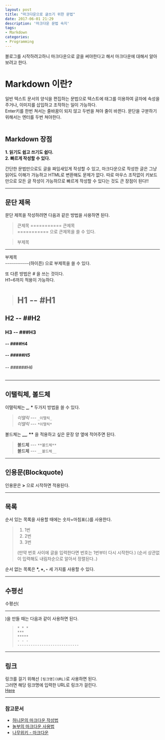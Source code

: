 ```yaml
---
layout: post
title: "마크다운으로 글쓰기 위한 문법"
date: 2017-06-01 21:29
description: '마크다운 문법 숙지'
tags:
- Markdown
categories:
- Programming
---
```


블로그를 시작하려고하니 마크다운으로 글을 써야한다고 해서 마크다운에 대해서 알아보려고 한다.


# Markdown 이란?
일반 텍스트 문서의 양식을 편집하는 문법으로 텍스트에 태그를 이용하여 글자에 속성을 주거나, 이미지를 삽입하고 조작하는 일이 가능하다.<br/>
Enter키를 한번 쳐서는 줄바꿈이 되지 않고 두번을 쳐야 줄이 바뀐다. 문단을 구분하기 위해서는 엔터를 두번 쳐야한다. <br/><br/>


## Markdown 장점
**1. 읽기도 쉽고 쓰기도 쉽다.**<br/>
**2. 빠르게 작성할 수 있다.**<br/>

간단한 문법만으로도 글을 짜임새있게 작성할 수 있고, 마크다운으로 작성한 글은 그냥 읽어도 이해가 가능하고 HTML로 변환해도 문제가 없다. 따로 마우스 조작없이 키보드만으로 모든 글 작성이 가능하므로 빠르게 작성할 수 있다는 것도 큰 장점이 된다!!



----------------------------


## 문단 제목
문단 제목을 작성하려면 다음과 같은 방법을 사용하면 된다.

> 큰제목
===========
큰제목<br/>=========== 으로 큰제목을 쓸 수 있다.

> 부제목
-----------
부제목<br/>------------(하이픈) 으로 부제목을 쓸 수 있다.

또 다른 방법은 *#* 을 쓰는 것이다.<br/>
H1~6까지 적용이 가능하다.

># H1 -- #H1<br/>
## H2 -- ##H2<br/>
### H3 -- ###H3<br/>
#### -- ####H4<br/>
##### -- #####H5<br/>
###### -- ######H6<br/>

----------------------------


## 이탤릭체, 볼드체
이탤릭체는 **_**, __*__ 두가지 방법을 쓸 수 있다.

> _이탤릭_  --- `_이탤릭_`<br/>
*이탤릭*  --- `*이탤릭*`

볼드체는  **__**, __**__ 을 적용하고 싶은 문장 양 옆에 적어주면 된다.<br/>

> **볼드체** --- `**볼드체**` <br/>
> __볼드체__ --- `__볼드체__`

----------------------------


## 인용문(Blockquote)
인용문은 **>** 으로 시작하면 적용된다.


----------------------------


## 목록
순서 있는 목록을 사용할 때에는 숫자+마침표(.)를 사용한다.<br/>

> 1. 1번
> 2. 2번
> 3. 3번<br/>
>
> (만약 번호 사이에 글을 입력한다면 번호는 1번부터 다시 시작한다.)
> (순서 상관없이 입력해도 내림차순으로 알아서 정렬된다..)


순서 없는 목록은 __*, +, -__ 세 가지를 사용할 수 있다.

-----------------------------

## 수평선
수평선(<hr/>)을 만들 때는 다음과 같이 사용하면 된다.

> `* * *`<br/>
> `***`<br/>
> `*****`<br/>
> `- - -`<br/>
> `----------------------------`<br/>

-----------------------------


## 링크
링크를 걸기 위해선 `[링크명](URL)`로 사용하면 된다.<br/>
그러면 해당 링크명에 입력한 URL로 링크가 걸린다.<br/>
[Here](https://hongsii.github.io/How-to-Write-with-Markdown/)

-----------------------------


### 참고문서
* [허니몬의 마크다운 작성법](https://gist.github.com/ihoneymon/652be052a0727ad59601)
* [놀부의 마크다운 사용법](https://nolboo.kim/blog/2014/04/15/how-to-use-markdown/)
* [나무위키 - 마크다운](https://namu.wiki/w/%EB%A7%88%ED%81%AC%EB%8B%A4%EC%9A%B4)
